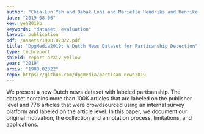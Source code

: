 ```yaml
---
author: "Chia-Lun Yeh and Babak Loni and Mariëlle Hendriks and Henrike Reinhardt and Anne Schuth"
date: "2019-08-06"
key: yeh2019b
keywords: "dataset, evaluation"
layout: publication
pdf: /assets/1908.02322.pdf
title: "DpgMedia2019: A Dutch News Dataset for Partisanship Detection"
type: techreport
shield: report-arXiv-yellow
year: "2019"
arxiv: "1908.02322"
repo: https://github.com/dpgmedia/partisan-news2019
---
```


We present a new Dutch news dataset with labeled partisanship.
The dataset contains more than 100K articles that are labeled on the publisher level and 776 articles that were
crowdsourced using an internal survey platform and labeled on the article level.
In this paper, we document our original motivation, the collection and annotation process, limitations, and
applications.
